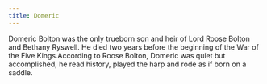 ```yaml
---
title: Domeric
---
```


Domeric Bolton was the only trueborn son and heir of Lord Roose Bolton and Bethany Ryswell. He died two years before the beginning of the War of the Five Kings.According to Roose Bolton, Domeric was quiet but accomplished, he read history, played the harp and rode as if born on a saddle.


